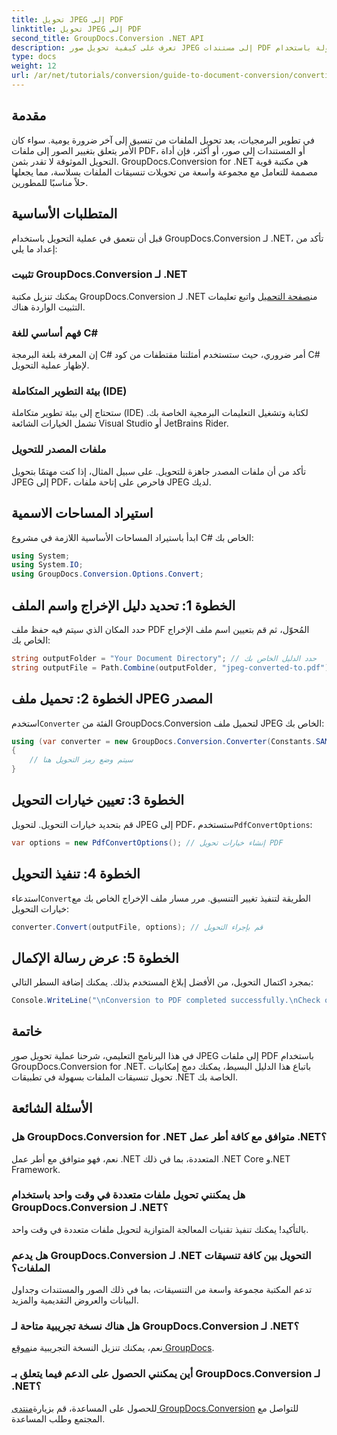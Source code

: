 ```yaml
---
title: تحويل JPEG إلى PDF
linktitle: تحويل JPEG إلى PDF
second_title: GroupDocs.Conversion .NET API
description: تعرف على كيفية تحويل صور JPEG إلى مستندات PDF بسهولة باستخدام GroupDocs.Conversion for .NET. يرشدك هذا الدليل الشامل إلى المتطلبات الأساسية ومقاطع التعليمات البرمجية الأساسية.
type: docs
weight: 12
url: /ar/net/tutorials/conversion/guide-to-document-conversion/converting-jpeg-to-pdf/
---
```

## مقدمة

في تطوير البرمجيات، يعد تحويل الملفات من تنسيق إلى آخر ضرورة يومية. سواء كان الأمر يتعلق بتغيير الصور إلى ملفات PDF، أو المستندات إلى صور، أو أكثر، فإن أداة التحويل الموثوقة لا تقدر بثمن. GroupDocs.Conversion for .NET هي مكتبة قوية مصممة للتعامل مع مجموعة واسعة من تحويلات تنسيقات الملفات بسلاسة، مما يجعلها حلاً مناسبًا للمطورين.

## المتطلبات الأساسية
قبل أن نتعمق في عملية التحويل باستخدام GroupDocs.Conversion لـ .NET، تأكد من إعداد ما يلي:

### تثبيت GroupDocs.Conversion لـ .NET
 يمكنك تنزيل مكتبة GroupDocs.Conversion لـ .NET من[صفحة التحميل](https://releases.groupdocs.com/conversion/net/) واتبع تعليمات التثبيت الواردة هناك.

### فهم أساسي للغة C#
إن المعرفة بلغة البرمجة C# أمر ضروري، حيث ستستخدم أمثلتنا مقتطفات من كود C# لإظهار عملية التحويل.

### بيئة التطوير المتكاملة (IDE)
ستحتاج إلى بيئة تطوير متكاملة (IDE) لكتابة وتشغيل التعليمات البرمجية الخاصة بك. تشمل الخيارات الشائعة Visual Studio أو JetBrains Rider.

### ملفات المصدر للتحويل
تأكد من أن ملفات المصدر جاهزة للتحويل. على سبيل المثال، إذا كنت مهتمًا بتحويل JPEG إلى PDF، فاحرص على إتاحة ملفات JPEG لديك.

## استيراد المساحات الاسمية
ابدأ باستيراد المساحات الأساسية اللازمة في مشروع C# الخاص بك:

```csharp
using System;
using System.IO;
using GroupDocs.Conversion.Options.Convert;
```

## الخطوة 1: تحديد دليل الإخراج واسم الملف
حدد المكان الذي سيتم فيه حفظ ملف PDF المُحوّل، ثم قم بتعيين اسم ملف الإخراج الخاص بك:

```csharp
string outputFolder = "Your Document Directory"; // حدد الدليل الخاص بك
string outputFile = Path.Combine(outputFolder, "jpeg-converted-to.pdf"); // تعيين اسم ملف الإخراج
```

## الخطوة 2: تحميل ملف JPEG المصدر
 استخدم`Converter` الفئة من GroupDocs.Conversion لتحميل ملف JPEG الخاص بك:

```csharp
using (var converter = new GroupDocs.Conversion.Converter(Constants.SAMPLE_JPEG))
{
    // سيتم وضع رمز التحويل هنا
}
```

## الخطوة 3: تعيين خيارات التحويل
 قم بتحديد خيارات التحويل. لتحويل JPEG إلى PDF، ستستخدم`PdfConvertOptions`:

```csharp
var options = new PdfConvertOptions(); // إنشاء خيارات تحويل PDF
```

## الخطوة 4: تنفيذ التحويل
 استدعاء`Convert`الطريقة لتنفيذ تغيير التنسيق. مرر مسار ملف الإخراج الخاص بك مع خيارات التحويل:

```csharp
converter.Convert(outputFile, options); // قم بإجراء التحويل
```

## الخطوة 5: عرض رسالة الإكمال
بمجرد اكتمال التحويل، من الأفضل إبلاغ المستخدم بذلك. يمكنك إضافة السطر التالي:

```csharp
Console.WriteLine("\nConversion to PDF completed successfully.\nCheck output in {0}", outputFolder);
```

## خاتمة
في هذا البرنامج التعليمي، شرحنا عملية تحويل صور JPEG إلى ملفات PDF باستخدام GroupDocs.Conversion for .NET. باتباع هذا الدليل البسيط، يمكنك دمج إمكانيات تحويل تنسيقات الملفات بسهولة في تطبيقات .NET الخاصة بك.

## الأسئلة الشائعة

### هل GroupDocs.Conversion for .NET متوافق مع كافة أطر عمل .NET؟
نعم، فهو متوافق مع أطر عمل .NET المتعددة، بما في ذلك .NET Core و.NET Framework.

### هل يمكنني تحويل ملفات متعددة في وقت واحد باستخدام GroupDocs.Conversion لـ .NET؟
بالتأكيد! يمكنك تنفيذ تقنيات المعالجة المتوازية لتحويل ملفات متعددة في وقت واحد.

### هل يدعم GroupDocs.Conversion لـ .NET التحويل بين كافة تنسيقات الملفات؟
تدعم المكتبة مجموعة واسعة من التنسيقات، بما في ذلك الصور والمستندات وجداول البيانات والعروض التقديمية والمزيد.

### هل هناك نسخة تجريبية متاحة لـ GroupDocs.Conversion لـ .NET؟
 نعم، يمكنك تنزيل النسخة التجريبية من[موقع GroupDocs](https://releases.groupdocs.com/).

### أين يمكنني الحصول على الدعم فيما يتعلق بـ GroupDocs.Conversion لـ .NET؟
 للحصول على المساعدة، قم بزيارة[منتدى GroupDocs.Conversion](https://forum.groupdocs.com/c/conversion/11) للتواصل مع المجتمع وطلب المساعدة.